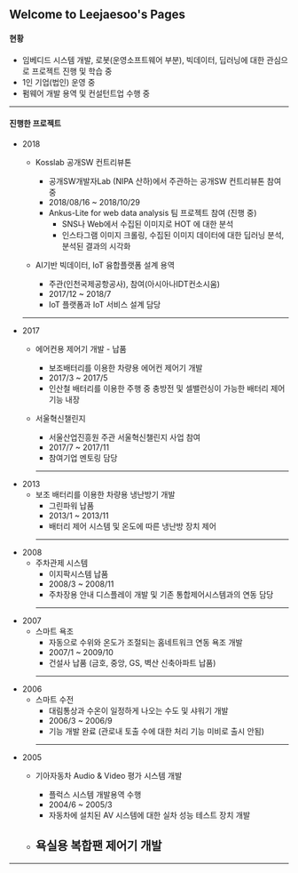 ## Welcome to Leejaesoo's Pages

#### 현황
- 임베디드 시스템 개발, 로봇(운영소프트웨어 부분), 빅데이터, 딥러닝에 대한 관심으로 프로젝트 진행 및 학습 중
- 1인 기업(법인) 운영 중
- 펌웨어 개발 용역 및 컨설턴트업 수행 중

-------------

#### 진행한 프로젝트  
- 2018
  - Kosslab 공개SW 컨트리뷰톤
    - 공개SW개발자Lab (NIPA 산하)에서 주관하는 공개SW 컨트리뷰톤 참여 중
    - 2018/08/16 ~ 2018/10/29
    - Ankus-Lite for web data analysis 팀 프로젝트 참여 (진행 중)
      - SNS나 Web에서 수집된 이미지로 HOT 에 대한 분석 
      - 인스타그램 이미지 크롤링, 수집된 이미지 데이터에 대한 딥러닝 분석, 분석된 결과의 시각화
      
    
  - AI기반 빅데이터, IoT 융합플랫폼 설계 용역 
    - 주관(인천국제공항공사), 참여(아시아나IDT컨소시움)
    - 2017/12 ~ 2018/7
    - IoT 플랫폼과 IoT 서비스 설계 담당
   ------------- 
- 2017
  - 에어컨용 제어기 개발 - 납품
    - 보조배터리를 이용한 차량용 에어컨 제어기 개발
    - 2017/3 ~ 2017/5
    - 인산철 배터리를 이용한 주행 중 충방전 및 셀밸런싱이 가능한 배터리 제어 기능 내장
    
  - 서울혁신챌린지
    - 서울산업진흥원 주관 서울혁신챌린지 사업 참여
    - 2017/7 ~ 2017/11
    - 참여기업 멘토링 담당
    -------------
- 2013
  - 보조 배터리를 이용한 차량용 냉난방기 개발 
    - 그린파워 납품
    - 2013/1 ~ 2013/11
    - 배터리 제어 시스템 및 온도에 따른 냉난방 장치 제어
    -------------
- 2008
  - 주차관제 시스템
    - 이지팍시스템 납품
    - 2008/3 ~ 2008/11
    - 주차장용 안내 디스플레이 개발 및 기존 통합제어시스템과의 연동 담당
    -------------
- 2007
  - 스마트 욕조 
    - 자동으로 수위와 온도가 조절되는 홈네트워크 연동 욕조 개발
    - 2007/1 ~ 2009/10
    - 건설사 납품 (금호, 중앙, GS, 벽산 신축아파트 납품)
    -------------
- 2006
  - 스마트 수전
    - 대림통상과 수온이 일정하게 나오는 수도 및 샤워기 개발
    - 2006/3 ~ 2006/9
    - 기능 개발 완료 (관로내 토출 수에 대한 처리 기능 미비로 출시 안됨)
    -------------
- 2005
  - 기아자동차 Audio & Video 평가 시스템 개발
    - 플럭스 시스템 개발용역 수행
    - 2004/6 ~ 2005/3
    - 자동차에 설치된 AV 시스템에 대한 실차 성능 테스트 장치 개발
  
  - 욕실용 복합팬 제어기 개발
    - 

-------------

